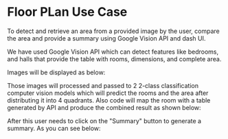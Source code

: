 # Floor PLan Use Case
To detect and retrieve an area from a provided image by the user, compare the area and provide a summary using Google Vision API and dash UI.

We have used Google Vision API which can detect features like bedrooms, and halls that provide the table with rooms, dimensions, and complete area.



Images will be displayed as below:



Those images will processed and passed to 2 2-class classification computer vision models which will predict the rooms and the area after distributing it into 4 quadrants. Also code will map the room with a table generated by API and produce the combined result as shown below:



After this user needs to click on the "Summary" button to generate a summary. As you can see below:

